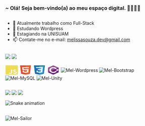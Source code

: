 ### ~ Olá! Seja bem-vindo(a) ao meu espaço digital. 🌌👩‍🚀✨
##

- 🔭 Atualmente trabalho como Full-Stack
- 🌱 Estudando Wordpress
- 👯 Estagiando na UNISUAM
- 📫 Contate-me no e-mail: melissasouza.dev@gmail.com
  
<br>

<div>
<img src="https://github-readme-stats.vercel.app/api?username=melissaspace&show_icons=true&theme=cobalt">
<img src="https://github-readme-stats.vercel.app/api/top-langs/?username=melissaspace&hide_progress=true&theme=cobalt">
</div>

<div style="display: inline_block"><br>
  <img align="center" alt="Mel-Js" height="30" width="40" src="https://raw.githubusercontent.com/devicons/devicon/master/icons/javascript/javascript-plain.svg">
  <img align="center" alt="Mel-HTML" height="30" width="40" src="https://raw.githubusercontent.com/devicons/devicon/master/icons/html5/html5-original.svg">
  <img align="center" alt="Mel-CSS" height="30" width="40" src="https://raw.githubusercontent.com/devicons/devicon/master/icons/css3/css3-original.svg">
  <img align="center" alt="Mel-Csharp" height="30" width="40" src="https://raw.githubusercontent.com/devicons/devicon/master/icons/csharp/csharp-original.svg">
  <img align="center" alt="Mel-Wordpress" height="30" width="40" src="https://cdn.jsdelivr.net/gh/devicons/devicon@latest/icons/wordpress/wordpress-plain.svg">
  <img align="center" alt="Mel-Bootstrap" height="35" width="40" src="https://cdn.jsdelivr.net/gh/devicons/devicon@latest/icons/bootstrap/bootstrap-original.svg" />     
  <img align="center" alt="Mel-MySQL" height="30" width="40" src="https://cdn.jsdelivr.net/gh/devicons/devicon@latest/icons/mysql/mysql-original.svg" >
  <img align="center" alt="Mel-Unity" height="30" width="40" 
src="https://cdn.jsdelivr.net/gh/devicons/devicon@latest/icons/unity/unity-original.svg">
</div>

##

<div>
  <a href = "mailto:melissasouza.dev@gmail.com"><img src="https://img.shields.io/badge/-Gmail-%23333?style=for-the-badge&logo=gmail&logoColor=white" target="_blank"></a>
  <a href="https://www.linkedin.com/in/melissacraveiro" target="_blank"><img src="https://img.shields.io/badge/-LinkedIn-%230077B5?style=for-the-badge&logo=linkedin&logoColor=white" target="_blank"></a>
  <a href="https://www.melissaspace.wordpress.com" target="_blank"><img src="https://img.shields.io/badge/Wordpress-21759B?style=for-the-badge&logo=wordpress&logoColor=white" target="_blank"></a>
</div>

![Snake animation](https://github.com/melissaspace)

<br>
<img alt="Mel-Sailor" height="148" width="200"
src="https://media0.giphy.com/media/v1.Y2lkPTc5MGI3NjExMWRvcWMxanA3cGduZDcyYWNrOGE1Mno5YnIzdndjeGV2M3JteGV0byZlcD12MV9pbnRlcm5hbF9naWZfYnlfaWQmY3Q9Zw/14t91QH2dEv9sI/giphy.gif">
